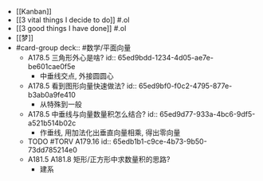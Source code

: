 - [[Kanban]]
- [[3 vital things I decide to do]] #.ol
- [[3 good things I have done]] #.ol
- [[梦]]
- #card-group
   deck:: #数学/平面向量
	- A178.5 三角形外心是啥?
	  id:: 65ed9bdd-1234-4d05-ae7e-be601cae0f5e
		- 中垂线交点, 外接圆圆心
	- A178.5 看到图形向量快速做法?
	  id:: 65ed9bf0-f0c2-4795-877e-b3ab0a9fe410
		- 从特殊到一般
	- A178.5  中垂线与向量数量积怎么结合?
	  id:: 65ed9d77-933a-4bc6-9df5-a521b514b02c
		- 作垂线, 用加法化出垂直向量相乘, 得出零向量
	- TODO #TORV A179.16
	  id:: 65edb1b1-c9ce-4b73-9b50-73dd785214e0
	- A181.5 A181.8 矩形/正方形中求数量积的思路?
		- 建系